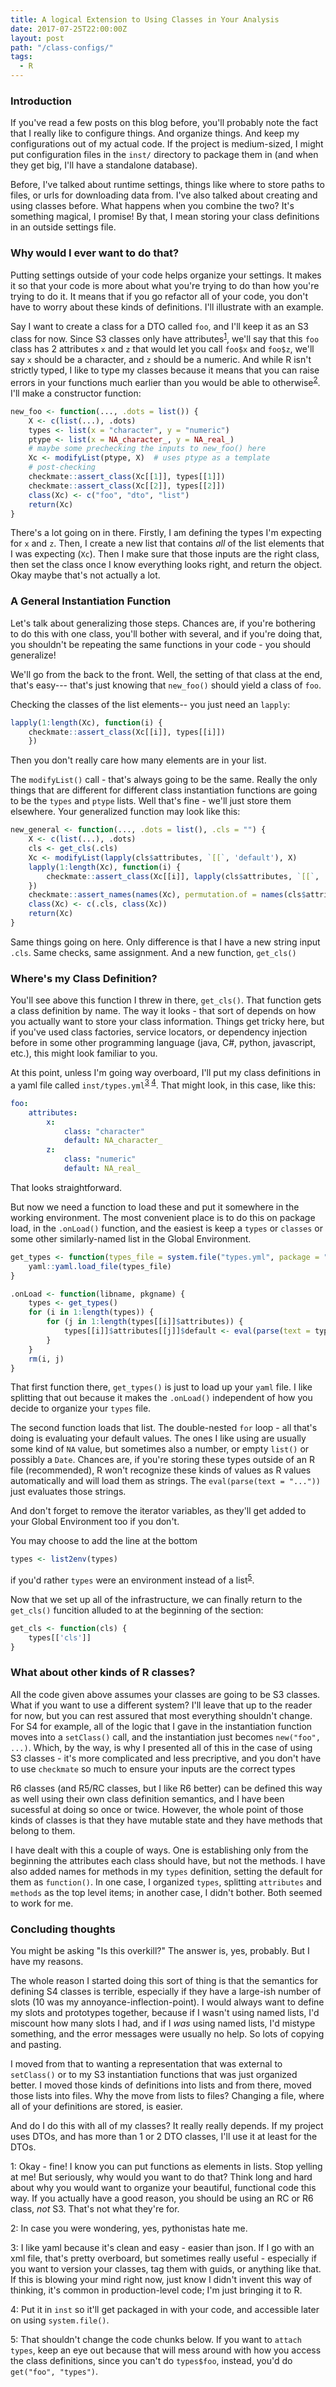```yaml
---
title: A logical Extension to Using Classes in Your Analysis
date: 2017-07-25T22:00:00Z
layout: post
path: "/class-configs/"
tags:
  - R
---
```


### Introduction
If you've read a few posts on this blog before, you'll probably note the fact that I really like to configure things. And organize things. And keep my configurations out of my actual code. If the project is medium-sized, I might put configuration files in the `inst/` directory to package them in (and when they get big, I'll have a standalone database).

Before, I've talked about runtime settings, things like where to store paths to files, or urls for downloading data from. I've also talked about creating and using classes before. What happens when you combine the two? It's something magical, I promise! By that, I mean storing your class definitions in an outside settings file.

### Why would I ever want to do that?
Putting settings outside of your code helps organize your settings. It makes it so that your code is more about what you're trying to do than how you're trying to do it. It means that if you go refactor all of your code, you don't have to worry about these kinds of definitions. I'll illustrate with an example.

Say I want to create a class for a DTO called `foo`, and I'll keep it as an S3 class for now. Since S3 classes only have attributes<sup>[1](#fn1)</sup>, we'll say that this `foo` class has 2 attributes `x` and `z` that would let you call `foo$x` and `foo$z`, we'll say `x` should be a character, and `z` should be a numeric. And while R isn't strictly typed, I like to type my classes because it means that you can raise errors in your functions much earlier than you would be able to otherwise<sup>[2](#fn2)</sup>. I'll make a constructor function:

```R
new_foo <- function(..., .dots = list()) {
    X <- c(list(...), .dots)
    types <- list(x = "character", y = "numeric")
    ptype <- list(x = NA_character_, y = NA_real_)
    # maybe some prechecking the inputs to new_foo() here
    Xc <- modifyList(ptype, X)  # uses ptype as a template
    # post-checking
    checkmate::assert_class(Xc[[1]], types[[1]])
    checkmate::assert_class(Xc[[2]], types[[2]])
    class(Xc) <- c("foo", "dto", "list")
    return(Xc)
}
```

There's a lot going on in there. Firstly, I am defining the types I'm expecting for `x` and `z`. Then, I create a new list that contains *all* of the list elements that I was expecting (`Xc`). Then I make sure that those inputs are the right class, then set the class once I know everything looks right, and return the object. Okay maybe that's not actually a lot.

### A General Instantiation Function
Let's talk about generalizing those steps. Chances are, if you're bothering to do this with one class, you'll bother with several, and if you're doing that, you shouldn't be repeating the same functions in your code - you should generalize!

We'll go from the back to the front. Well, the setting of that class at the end, that's easy--- that's just knowing that `new_foo()` should yield a class of `foo`.

Checking the classes of the list elements-- you just need an `lapply`:

```R
lapply(1:length(Xc), function(i) {
    checkmate::assert_class(Xc[[i]], types[[i]])
    })
```

Then you don't really care how many elements are in your list.

The `modifyList()` call - that's always going to be the same. Really the only things that are different for different class instantiation functions are going to be the `types` and `ptype` lists. Well that's fine - we'll just store them elsewhere. Your generalized function may look like this:

```R
new_general <- function(..., .dots = list(), .cls = "") {
    X <- c(list(...), .dots)
    cls <- get_cls(.cls)
    Xc <- modifyList(lapply(cls$attributes, `[[`, 'default'), X)
    lapply(1:length(Xc), function(i) {
        checkmate::assert_class(Xc[[i]], lapply(cls$attributes, `[[`, 'class')[[i]])
    })
    checkmate::assert_names(names(Xc), permutation.of = names(cls$attributes))
    class(Xc) <- c(.cls, class(Xc))
    return(Xc)
}
```

Same things going on here. Only difference is that I have a new string input `.cls`. Same checks, same assignment. And a new function, `get_cls()`

### Where's my Class Definition?
You'll see above this function I threw in there, `get_cls()`. That function gets a class definition by name. The way it looks - that sort of depends on how you actually want to store your class information. Things get tricky here, but if you've used class factories, service locators, or dependency injection before in some other programming language (java, C#, python, javascript, etc.), this might look familiar to you.

At this point, unless I'm going way overboard, I'll put my class definitions in a yaml file called `inst/types.yml`<sup>[3](#fn3) [4](#fn4)</sup>. That might look, in this case, like this:

```yaml
foo:
    attributes:
        x:
            class: "character"
            default: NA_character_
        z:
            class: "numeric"
            default: NA_real_ 
```

That looks straightforward.

But now we need a function to load these and put it somewhere in the working environment. The most convenient place is to do this on package load, in the `.onLoad()` function, and the easiest is keep a `types` or `classes` or some other similarly-named list in the Global Environment.

```R
get_types <- function(types_file = system.file("types.yml", package = "yourpackage")) {
    yaml::yaml.load_file(types_file)
}

.onLoad <- function(libname, pkgname) {
    types <- get_types()
    for (i in 1:length(types)) {
        for (j in 1:length(types[[i]]$attributes)) {
            types[[i]]$attributes[[j]]$default <- eval(parse(text = types[[i]]$attributes[[j]]$default))
        }
    }
    rm(i, j)
}
```

That first function there, `get_types()` is just to load up your `yaml` file. I like splitting that out because it makes the `.onLoad()` independent of how you decide to organize your `types` file.

The second function loads that list. The double-nested `for` loop - all that's doing is evaluating your default values. The ones I like using are usually some kind of `NA` value, but sometimes also a number, or empty `list()` or possibly a `Date`. Chances are, if you're storing these types outside of an R file (recommended), R won't recognize these kinds of values as R values automatically and will load them as strings. The `eval(parse(text = "..."))` just evaluates those strings.

And don't forget to remove the iterator variables, as they'll get added to your Global Environment too if you don't.

You may choose to add the line at the bottom

```R
types <- list2env(types)
```

if you'd rather `types` were an environment instead of a list<sup>[5](#fn5)</sup>.

Now that we set up all of the infrastructure, we can finally return to the `get_cls()` funcition alluded to at the beginning of the section:

```R
get_cls <- function(cls) {
    types[['cls']]
}
```

### What about other kinds of R classes?

All the code given above assumes your classes are going to be S3 classes. What if you want to use a different system? I'll leave that up to the reader for now, but you can rest assured that most everything shouldn't change. For S4 for example, all of the logic that I gave in the instantiation function moves into a `setClass()` call, and the instantiation just becomes `new("foo", ...)`. Which, by the way, is why I presented all of this in the case of using S3 classes - it's more complicated and less precriptive, and you don't have to use `checkmate` so much to ensure your inputs are the correct types

R6 classes (and R5/RC classes, but I like R6 better) can be defined this way as well using their own class definition semantics, and I have been sucessful at doing so once or twice. However, the whole point of those kinds of classes is that they have mutable state and they have methods that belong to them.

I have dealt with this a couple of ways. One is establishing only from the beginning the attributes each class should have, but not the methods. I have also added names for methods in my `types` definition, setting the default for them as `function()`. In one case, I organized `types`, splitting `attributes` and `methods` as the top level items; in another case, I didn't bother. Both seemed to work for me.

### Concluding thoughts

You might be asking "Is this overkill?" The answer is, yes, probably. But I have my reasons.

The whole reason I started doing this sort of thing is that the semantics for defining S4 classes is terrible, especially if they have a large-ish number of slots (10 was my annoyance-inflection-point). I would always want to define my slots and prototypes together, because if I wasn't using named lists, I'd miscount how many slots I had, and if I *was* using named lists, I'd mistype something, and the error messages were usually no help. So lots of copying and pasting.

I moved from that to wanting a representation that was external to `setClass()` or to my S3 instantiation functions that was just organized better. I moved those kinds of definitions into lists and from there, moved those lists into files. Why the move from lists to files? Changing a file, where all of your definitions are stored, is easier.

And do I do this with all of my classes? It really really depends. If my project uses DTOs, and has more than 1 or 2 DTO classes, I'll use it at least for the DTOs.



<a name="fn1">1:</a> Okay - fine! I know you can put functions as elements in lists. Stop yelling at me! But seriously, why would you want to do that? Think long and hard about why you would want to organize your beautiful, functional code this way. If you actually have a good reason, you should be using an RC or R6 class, *not* S3. That's not what they're for.

<a name="fn2">2:</a> In case you were wondering, yes, pythonistas hate me.

<a name="fn3">3:</a> I like yaml because it's clean and easy - easier than json. If I go with an xml file, that's pretty overboard, but sometimes really useful - especially if you want to version your classes, tag them with guids, or anything like that. If this is blowing your mind right now, just know I didn't invent this way of thinking, it's common in production-level code; I'm just bringing it to R.

<a name="fn4">4:</a> Put it in `inst` so it'll get packaged in with your code, and accessible later on using `system.file()`.

<a name="fn5">5:</a> That shouldn't change the code chunks below. If you want to `attach` `types`, keep an eye out because that will mess around with how you access the class definitions, since you can't do `types$foo`, instead, you'd do `get("foo", "types")`.
